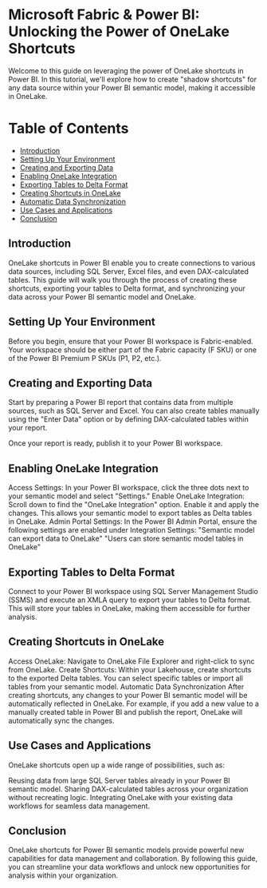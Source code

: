 # Microsoft Fabric & Power BI: Unlocking the Power of OneLake Shortcuts
 Welcome to this guide on leveraging the power of OneLake shortcuts in Power BI. In this tutorial, we'll explore how to create "shadow shortcuts" for any data source within your Power BI semantic model, making it accessible in OneLake.
# Table of Contents
- [Introduction](#introduction)
- [Setting Up Your Environment](#setting-up-your-environment)
- [Creating and Exporting Data](#creating-and-exporting-data)
- [Enabling OneLake Integration](#enabling-onelake-integration)
- [Exporting Tables to Delta Format](#exporting-tables-to-delta-format)
- [Creating Shortcuts in OneLake](#creating-shortcuts-in-oneLake)
- [Automatic Data Synchronization](#automatic-data-synchronization)
- [Use Cases and Applications](#use-cases-and-applications)
- [Conclusion](#conclusion)

## Introduction
OneLake shortcuts in Power BI enable you to create connections to various data sources, including SQL Server, Excel files, and even DAX-calculated tables. This guide will walk you through the process of creating these shortcuts, exporting your tables to Delta format, and synchronizing your data across your Power BI semantic model and OneLake.

## Setting Up Your Environment
Before you begin, ensure that your Power BI workspace is Fabric-enabled. Your workspace should be either part of the Fabric capacity (F SKU) or one of the Power BI Premium P SKUs (P1, P2, etc.).

## Creating and Exporting Data
Start by preparing a Power BI report that contains data from multiple sources, such as SQL Server and Excel. You can also create tables manually using the "Enter Data" option or by defining DAX-calculated tables within your report.

Once your report is ready, publish it to your Power BI workspace.

## Enabling OneLake Integration
Access Settings: In your Power BI workspace, click the three dots next to your semantic model and select "Settings."
Enable OneLake Integration: Scroll down to find the "OneLake Integration" option. Enable it and apply the changes. This allows your semantic model to export tables as Delta tables in OneLake.
Admin Portal Settings: In the Power BI Admin Portal, ensure the following settings are enabled under Integration Settings:
"Semantic model can export data to OneLake"
"Users can store semantic model tables in OneLake"

## Exporting Tables to Delta Format
Connect to your Power BI workspace using SQL Server Management Studio (SSMS) and execute an XMLA query to export your tables to Delta format. This will store your tables in OneLake, making them accessible for further analysis.

## Creating Shortcuts in OneLake
Access OneLake: Navigate to OneLake File Explorer and right-click to sync from OneLake.
Create Shortcuts: Within your Lakehouse, create shortcuts to the exported Delta tables. You can select specific tables or import all tables from your semantic model.
Automatic Data Synchronization
After creating shortcuts, any changes to your Power BI semantic model will be automatically reflected in OneLake. For example, if you add a new value to a manually created table in Power BI and publish the report, OneLake will automatically sync the changes.

## Use Cases and Applications
OneLake shortcuts open up a wide range of possibilities, such as:

Reusing data from large SQL Server tables already in your Power BI semantic model.
Sharing DAX-calculated tables across your organization without recreating logic.
Integrating OneLake with your existing data workflows for seamless data management.

## Conclusion
OneLake shortcuts for Power BI semantic models provide powerful new capabilities for data management and collaboration. By following this guide, you can streamline your data workflows and unlock new opportunities for analysis within your organization.
